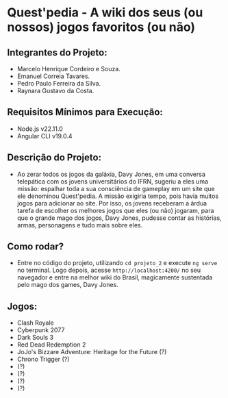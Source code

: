 # Quest'pedia - A wiki dos seus (ou nossos) jogos favoritos (ou não)

## Integrantes do Projeto:
- Marcelo Henrique Cordeiro e Souza.
- Emanuel Correia Tavares.
- Pedro Paulo Ferreira da Silva.
- Raynara Gustavo da Costa.

## Requisitos Mínimos para Execução:
- Node.js v22.11.0
- Angular CLI v19.0.4

## Descrição do Projeto:
- Ao zerar todos os jogos da galáxia, Davy Jones, em uma conversa telepática com os jovens universitários do IFRN, sugeriu a eles uma missão: espalhar toda a sua consciência de gameplay em um site que ele denominou Quest'pedia. A missão exigiria tempo, pois havia muitos jogos para adicionar ao site. Por isso, os jovens receberam a árdua tarefa de escolher os melhores jogos que eles (ou não) jogaram, para que o grande mago dos jogos, Davy Jones, pudesse contar as histórias, armas, personagens e tudo mais sobre eles.

## Como rodar?
- Entre no código do projeto, utilizando `cd projeto_2` e execute `ng serve` no terminal. Logo depois, acesse `http://localhost:4200/` no seu navegador e entre na melhor wiki do Brasil, magicamente sustentada pelo mago dos games, Davy Jones.

## Jogos:
- Clash Royale
- Cyberpunk 2077
- Dark Souls 3
- Red Dead Redemption 2
- JoJo's Bizzare Adventure: Heritage for the Future (?)
- Chrono Trigger (?)
- (?)
- (?)
- (?)
- (?)
